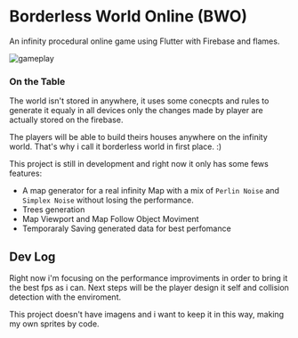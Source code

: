 # Borderless World Online (BWO)

An infinity procedural online game using Flutter with Firebase and flames.

![gameplay](https://user-images.githubusercontent.com/7622553/85038127-9a2d7780-b15c-11ea-8bbe-6ec587d3d8ee.gif)

### On the Table
The world isn't stored in anywhere, it uses some conecpts and rules to generate it equaly in all devices only the changes made by player are actually stored on the firebase.

The players will be able to build theirs houses anywhere on the infinity world. That's why i call it borderless world in first place. :)

This project is still in development and right now it only has some fews features:

- A map generator for a real infinity Map with a mix of `Perlin Noise` and `Simplex Noise` without losing the performance.
- Trees generation
- Map Viewport and Map Follow Object Moviment
- Temporaraly Saving generated data for best perfomance

## Dev Log

Right now i'm focusing on the performance improviments in order to bring it the best fps as i can.
Next steps will be the player design it self and collision detection with the enviroment.

This project doesn't have imagens and i want to keep it in this way, making my own sprites by code.